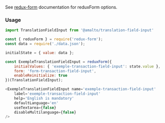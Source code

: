 See [redux-form](https://redux-form.com/6.0.0-rc.1/docs/api/reduxform.md/) documentation for reduxForm options.

### Usage

```typescript
import TranslationFieldInput from '@amalto/translation-field-input'
```

```javascript
const { reduxForm } = require('redux-form');
const data = require('./data.json');

initialState = { value: data };

const ExempleTranslationFieldInput = reduxForm({
    initialValues: { 'exemple-transaction-field-input': state.value },
    form: 'form-transaction-field-input',
    enableReinitialize: true
})(TranslationFieldInput);

<ExempleTranslationFieldInput name='exemple-transaction-field-input'
    label='exemple-transaction-field-input'
    help='English is mandatory'
    defaultLanguage='en'
    useTextarea={false}
    disableMultilanguage={false}
/>
```